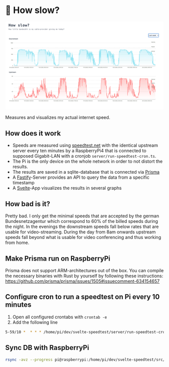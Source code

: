 # 🐌 How slow?

![alt](./doc/screenshot.png)

Measures and visualizes my actual internet speed.

## How does it work

- Speeds are measured using [speedtest.net](https://www.speedtest.net/de) with the identical upstream server every ten minutes by a RaspberryPi4 that is connected to supposed Gigabit-LAN with a cronjob `server/run-speedtest-cron.ts`.
- The Pi is the only device on the whole network in order to not distort the results.
- The results are saved in a sqlite-database that is connected via [Prisma](https://www.prisma.io/)
- A [Fastify](https://www.fastify.io/)-Server provides an API to query the data from a specific timestamp
- A [Svelte](https://svelte.dev/)-App visualizes the results in several graphs

## How bad is it?

Pretty bad. I only get the minimal speeds that are accepted by the german Bundesnetzagentur which correspond to 60% of the billed speeds during the night. In the evenings the downstream speeds fall below rates that are usable for video-streaming. During the day from 8am onwards upstream speeds fall beyond what is usable for video conferencing and thus working from home.

## Make Prisma run on RaspberryPi

Prisma does not support ARM-architectures out of the box. You can compile the necessary binaries with Rust by yourself by following these instructions: https://github.com/prisma/prisma/issues/1505#issuecomment-634154657

## Configure cron to run a speedtest on Pi every 10 minutes

1. Open all configured crontabs with `crontab -e`
2. Add the following line

```sh
5-59/10 *  * * * /home/pi/dev/svelte-speedtest/server/run-speedtest-cron.ts >> /home/pi/dev/lu-speedtest/run.log 2>&1
```

## Sync DB with RaspberryPi

```sh
rsync -avz --progress pi@raspberrypi:/home/pi/dev/svelte-speedtest/src/server/prisma/speedtest.db ./server/prisma/speedtest.db
```
